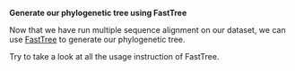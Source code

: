 <script>
import Link from "$components/Link.svelte";
import Execute from "$components/Execute.svelte";
</script>

**Generate our phylogenetic tree using FastTree**

Now that we have run multiple sequence alignment on our dataset, we can use [FastTree](https://morgannprice.github.io/fasttree/) to generate our phylogenetic tree.

Try <Execute command="FastTree --h" inline /> to
take a look at all the usage instruction of FastTree.

